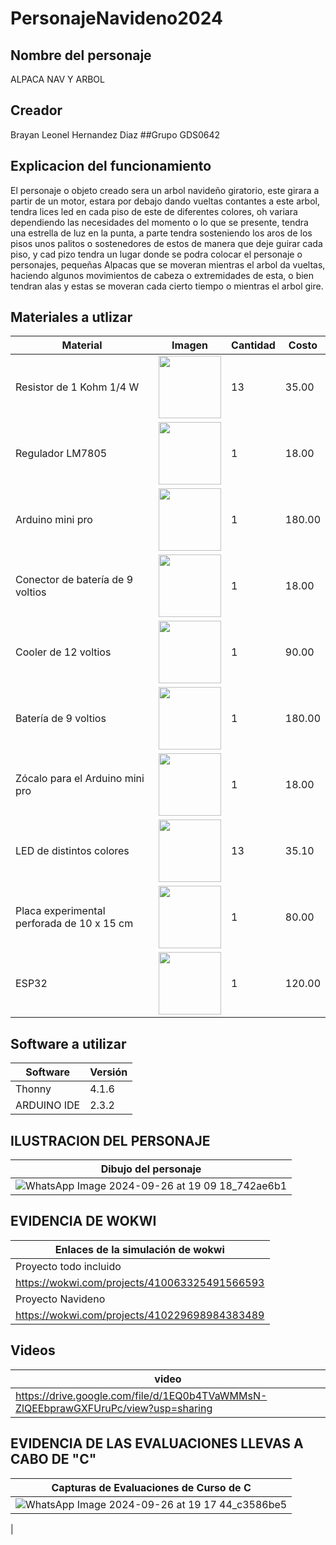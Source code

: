 # PersonajeNavideno2024
## Nombre del personaje
ALPACA NAV Y ARBOL 
## Creador
Brayan Leonel Hernandez Diaz
##Grupo
GDS0642
## Explicacion del funcionamiento
El personaje o objeto creado sera un arbol navideño giratorio, este girara a partir de un motor, estara por debajo dando vueltas contantes a este arbol, tendra lices led en cada piso de este de diferentes colores, oh variara dependiendo las necesidades del momento o lo que se presente, tendra una estrella de luz en la punta, a parte tendra sosteniendo los aros de los pisos unos palitos o sostenedores de estos de manera que deje guirar cada piso, y cad pizo tendra un lugar donde se podra colocar el personaje o personajes, pequeñas Alpacas que se moveran mientras el arbol da vueltas, haciendo algunos movimientos de cabeza o extremidades de esta, o bien tendran alas y estas se moveran cada cierto tiempo o mientras el arbol gire.


## Materiales a utlizar
|Material|Imagen|Cantidad|Costo|
|--|--|--|--|
|Resistor de 1 Kohm 1/4 W|<img src="https://github.com/user-attachments/assets/2c2eb495-c37d-4264-a5c6-396aa68bdae7" width="100"/>|13|35.00|
|Regulador LM7805|<img src="https://github.com/user-attachments/assets/5ea155d7-1bf7-46c2-a183-263e46a951cb" width="100"/>|1|18.00|
|Arduino mini pro|<img src="https://github.com/user-attachments/assets/77e99209-2eb6-47ec-8374-66fa2b0cfe48" width="100"/>|1|180.00|
|Conector de batería de 9 voltios|<img src="https://github.com/user-attachments/assets/dbcfbad2-9e6c-4a78-84cf-46c76efff261" width="100"/>|1|18.00|
|Cooler de 12 voltios|<img src="https://github.com/user-attachments/assets/a130886b-f0f9-48cd-8c81-f0678fe4e19d" width="100"/>|1|90.00|
|Batería de 9 voltios|<img src="https://github.com/user-attachments/assets/3a83f9ce-bcec-495a-91c8-5b055a0cc285" width="100"/>|1|180.00|
|Zócalo para el Arduino mini pro|<img src="https://github.com/user-attachments/assets/34d02e93-2955-4c8d-a1f4-c5c33c2c5916" width="100"/>|1|18.00|
|LED de distintos colores|<img src="https://github.com/user-attachments/assets/fc4b364c-0329-47f5-bc17-655cd9a5c234" width="100"/>|13|35.10|
|Placa experimental perforada de 10 x 15 cm|<img src="https://github.com/user-attachments/assets/09808fe7-5c76-4dfd-979e-69fec9cabf32" width="100"/>|1|80.00|
|ESP32|<img src="https://github.com/user-attachments/assets/0d280367-493e-4f7c-a587-36e1f822116b" width="100"/>|1|120.00|



## Software a utilizar
|Software|Versión|
|--|--|
|Thonny|4.1.6|
|ARDUINO IDE|2.3.2|

## ILUSTRACION DEL PERSONAJE
|Dibujo del personaje|
|--|
|![WhatsApp Image 2024-09-26 at 19 09 18_742ae6b1](https://github.com/user-attachments/assets/a4117176-9f81-4ab4-8149-ee48114b5d0d)|


## EVIDENCIA DE WOKWI
|Enlaces de la simulación de wokwi|
|--|
|Proyecto todo incluido|
|https://wokwi.com/projects/410063325491566593|
|Proyecto Navideno|
|https://wokwi.com/projects/410229698984383489|

## Videos
|video|
|--|
|https://drive.google.com/file/d/1EQ0b4TVaWMMsN-ZlQEEbprawGXFUruPc/view?usp=sharing|


## EVIDENCIA DE LAS EVALUACIONES LLEVAS A CABO DE "C"
|Capturas de Evaluaciones de Curso de C|
|--|
|![WhatsApp Image 2024-09-26 at 19 17 44_c3586be5](https://github.com/user-attachments/assets/c1e9dfb9-430c-44e4-a524-0adbab117baa)
|

